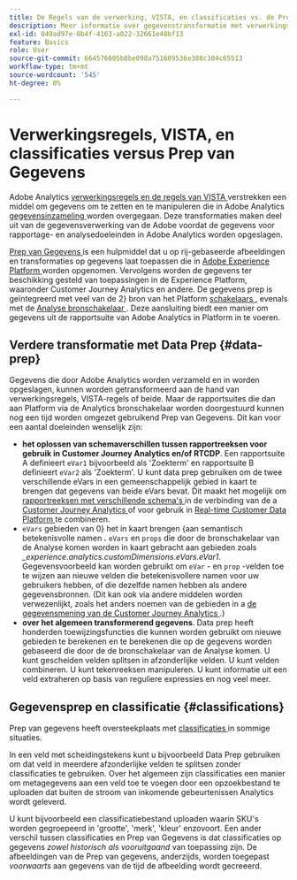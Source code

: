 ```yaml
---
title: De Regels van de verwerking, VISTA, en classificaties vs. de Prep van Gegevens voor de bron van Analytics schakelaar
description: Meer informatie over gegevenstransformatie met verwerkingsregels en VISTA versus Data Prep
exl-id: 049ad97e-0b4f-4163-a022-32661e48bf13
feature: Basics
role: User
source-git-commit: 664576605b8be098a751609536e388c304c65513
workflow-type: tm+mt
source-wordcount: '545'
ht-degree: 0%

---
```


# Verwerkingsregels, VISTA, en classificaties versus Prep van Gegevens

Adobe Analytics [ verwerkingsregels en de regels van VISTA ](https://experienceleague.adobe.com/docs/analytics/admin/admin-tools/processing-rules/processing-rules-configuration/processing-rule-order.html?lang=nl-NL) verstrekken een middel om gegevens om te zetten en te manipuleren die in Adobe Analytics [ gegevensinzameling ](https://experienceleague.adobe.com/docs/analytics/analyze/reports-analytics/reporting-interface/overview-data-collection.html?lang=nl-NL) worden overgegaan. Deze transformaties maken deel uit van de gegevensverwerking van de Adobe voordat de gegevens voor rapportage- en analysedoeleinden in Adobe Analytics worden opgeslagen.

[ Prep van Gegevens ](https://experienceleague.adobe.com/docs/experience-platform/data-prep/home.html?lang=nl-NL) is een hulpmiddel dat u op rij-gebaseerde afbeeldingen en transformaties op gegevens laat toepassen die in [ Adobe Experience Platform ](https://experienceleague.adobe.com/docs/experience-platform.html?lang=nl-NL) worden opgenomen. Vervolgens worden de gegevens ter beschikking gesteld van toepassingen in de Experience Platform, waaronder Customer Journey Analytics en andere. De gegevens prep is geïntegreerd met veel van de 2&rbrace; bron van het Platform [ schakelaars ](https://experienceleague.adobe.com/docs/experience-platform/sources/home.html?lang=nl-NL), evenals met de [ Analyse bronschakelaar ](https://experienceleague.adobe.com/docs/experience-platform/sources/ui-tutorials/create/adobe-applications/analytics.html?lang=nl-NL). Deze aansluiting biedt een manier om gegevens uit de rapportsuite van Adobe Analytics in Platform in te voeren.

## Verdere transformatie met Data Prep {#data-prep}

Gegevens die door Adobe Analytics worden verzameld en in worden opgeslagen, kunnen worden getransformeerd aan de hand van verwerkingsregels, VISTA-regels of beide. Maar de rapportsuites die dan aan Platform via de Analytics bronschakelaar worden doorgestuurd kunnen nog een tijd worden omgezet gebruikend Prep van Gegevens. Dit kan voor een aantal doeleinden wenselijk zijn:

* **het oplossen van schemaverschillen tussen rapportreeksen voor gebruik in Customer Journey Analytics en/of RTCDP**. Een rapportsuite A definieert `eVar1` bijvoorbeeld als &#39;Zoekterm&#39; en rapportsuite B definieert `eVar2` als &#39;Zoekterm&#39;. U kunt data prep gebruiken om de twee verschillende eVars in een gemeenschappelijk gebied in kaart te brengen dat gegevens van beide eVars bevat. Dit maakt het mogelijk om [ rapportreeksen met verschillende schema&#39;s ](https://experienceleague.adobe.com/docs/analytics-platform/using/cja-usecases/combine-report-suites.html?lang=nl-NL) in de verbinding van de a [ Customer Journey Analytics ](/help/connections/overview.md) of voor gebruik in [ Real-time Customer Data Platform ](https://experienceleague.adobe.com/docs/platform-learn/tutorials/application-services/rtcdp/understanding-the-real-time-customer-data-platform.html?lang=nl-NL) te combineren.
* `eVars` gebieden van 0&rbrace; het in kaart brengen &lbrace;aan semantisch betekenisvolle namen **.** `eVars` en `props` die door de bronschakelaar van de Analyse komen worden in kaart gebracht aan gebieden zoals _\_experience.analytics.customDimensions.eVars.eVar1_. Gegevensvoorbeeld kan worden gebruikt om `eVar` - en `prop` -velden toe te wijzen aan nieuwe velden die betekenisvollere namen voor uw gebruikers hebben, of die dezelfde namen hebben als andere gegevensbronnen. (Dit kan ook via andere middelen worden verwezenlijkt, zoals het anders noemen van de gebieden in a [ de gegevensmening van de Customer Journey Analytics ](/help/data-views/create-dataview.md).)
* **over het algemeen transformerend gegevens**. Data prep heeft honderden toewijzingsfuncties die kunnen worden gebruikt om nieuwe gebieden te berekenen en te berekenen die op de gegevens worden gebaseerd die door de de bronschakelaar van de Analyse komen. U kunt gescheiden velden splitsen in afzonderlijke velden. U kunt velden combineren. U kunt tekenreeksen manipuleren. U kunt informatie uit een veld extraheren op basis van reguliere expressies en nog veel meer.

## Gegevensprep en classificatie {#classifications}

Prep van gegevens heeft oversteekplaats met [ classificaties ](https://experienceleague.adobe.com/docs/analytics/components/classifications/c-classifications.html?lang=nl-NL) in sommige situaties.

In een veld met scheidingstekens kunt u bijvoorbeeld Data Prep gebruiken om dat veld in meerdere afzonderlijke velden te splitsen zonder classificaties te gebruiken. Over het algemeen zijn classificaties een manier om metagegevens aan een veld toe te voegen door een opzoekbestand te uploaden dat buiten de stroom van inkomende gebeurtenissen Analytics wordt geleverd.

U kunt bijvoorbeeld een classificatiebestand uploaden waarin SKU&#39;s worden gegroepeerd in &#39;grootte&#39;, &#39;merk&#39;, &#39;kleur&#39; enzovoort. Een ander verschil tussen classificaties en Prep van Gegevens is dat classificaties op gegevens _zowel historisch als vooruitgaand_ van toepassing zijn. De afbeeldingen van de Prep van gegevens, anderzijds, worden toegepast _voorwaarts_ aan gegevens van de tijd de afbeelding wordt gecreeerd.

